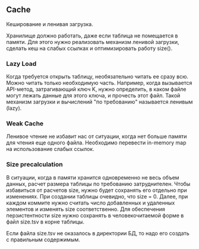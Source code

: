 ## Cache

Кеширование и ленивая загрузка.

Хранилище должно работать, даже если таблица не помещается в памяти. Для этого нужно реализовать механизм ленивой
загрузки, сделать кеш на слабых ссылках и оптимизировать работу size().

### Lazy Load

Когда требуется открыть таблицу, необязательно читать ее сразу всю. Можно читать только необходимую часть.
Например, когда вызывается API-метод, затрагивающий ключ K, нужно определить, в каком файле могут лежать данные
для этого ключа, и прочесть этот файл. Такой механизм загрузки и вычислений "по требованию" называется ленивым (lazy).

### Weak Cache

Ленивое чтение не избавит нас от ситуации, когда нет больше памяти для чтения еще одного файла. Необходимо перевести
in-memory map на использование слабых ссылок.

### Size precalculation

В ситуации, когда в памяти хранится одновременно не весь объем данных, расчет размера таблицы по требованию
затруднителен. Чтобы избавиться от расчетов size, нужно будет сохранять его отдельно при изменениях. При создании
таблицы очевидно, что size = 0. Далее, при каждом коммите нужно считать число добавленных и удаленных элементов и изменять
size соответственно. Для обеспечения перзистентности size нужно сохранять в человекочитаемой форме в файл size.tsv в корне
таблицы.

Если файла size.tsv не оказалось в директории БД, то надо его создать с правильным содержимым.
